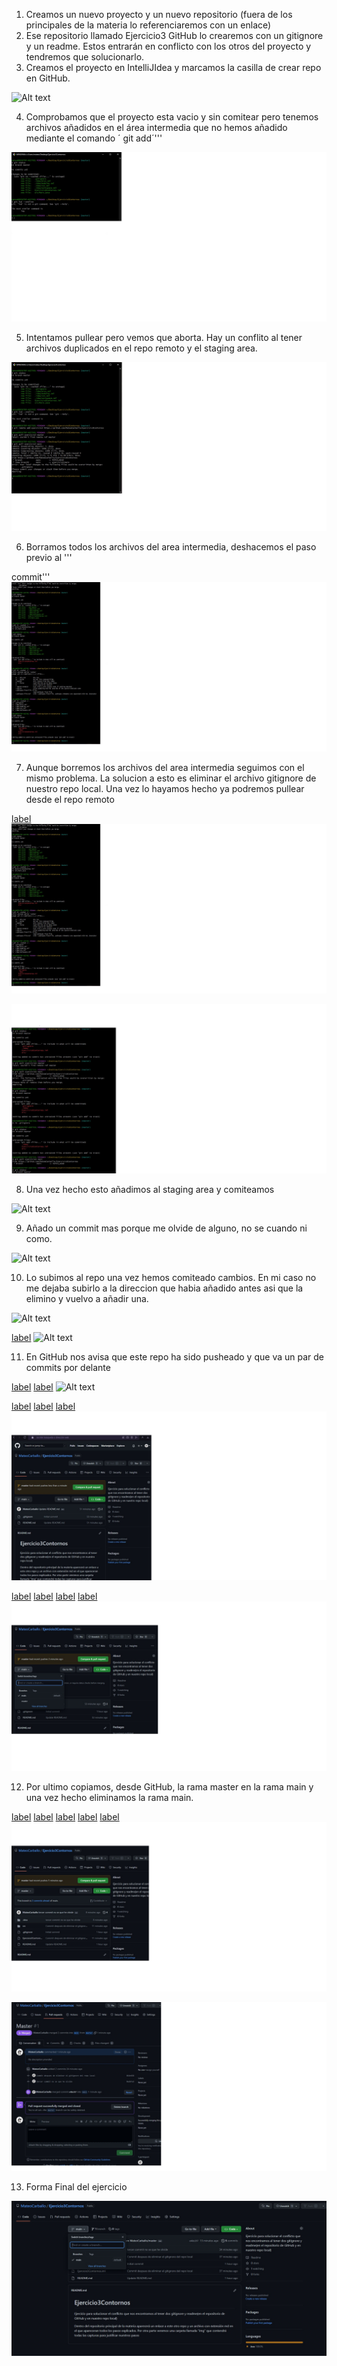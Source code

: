 1. Creamos un nuevo proyecto y un nuevo repositorio (fuera de los principales de la materia lo referenciaremos con un enlace)
2. Ese repositorio llamado Ejercicio3 GitHub lo crearemos con un gitignore y un readme.
Estos entrarán en conflicto con los otros del proyecto y tendremos que solucionarlo.
3. Creamos el proyecto en IntelliJIdea y marcamos la casilla de crear repo en GitHub.

![Alt text](img/1%20Foto%20creaci%C3%B3n%20proyecto%20con%20la%20casilla%20crear%20repositorio.jpg)

4. Comprobamos que el proyecto esta vacio y sin comitear pero tenemos archivos añadidos en el área intermedia que no hemos añadido mediante el comando  ´ git add´<nombre fichero>''' 

![Alt text](img/2.%20Primeros%20comandos%20Git%20se%20muestra%20que%20no%20hay%20commit%20ni%20nada%20hecho.jpg)

5. Intentamos pullear pero vemos que aborta. Hay un conflito al tener archivos duplicados en el repo remoto y el staging area.

![Alt text](img/3.%20Fallo%20por%20conflicto.jpg)

6. Borramos todos los archivos del area intermedia, deshacemos el paso previo al ''' 

commit'''![Alt text](img/4.%20Borrando%20del%20area%20intermedia.jpg)

7. Aunque borremos los archivos del area intermedia seguimos con el mismo problema. La solucion a esto es eliminar el archivo gitignore de nuestro repo local. Una vez lo hayamos hecho ya podremos pullear desde el repo remoto

[label](img/5.%20Vuelve%20a%20salir%20el%20error%20de%20conflicto%20aun%20habiendo%20quitado%20todos%20los%20elementos%20del%20area%20intermedia.jpg%0D) ![Alt text](img/4.%20Borrando%20del%20area%20intermedia.jpg)


![Alt text](img/6.%20Borrar%20el%20gitignore%20local%20y%20pullear%20el%20repo%20remoto.jpg)


8. Una vez hecho esto añadimos al staging area y comiteamos

![Alt text](img/7.%20A%C3%B1adimos%20de%20nuevo%20al%20staging%20area%20y%20comiteamos.jpg)

9. Añado un commit mas porque me olvide de alguno, no se cuando ni como.

![Alt text](img/8.No%20me%20dejaba%20comitear%20me%20faltaba%20algo%20por%20a%C3%B1adir(problema%20solucionado%20con%20otro%20commit).jpg)

10. Lo subimos al repo una vez hemos comiteado cambios. En mi caso no me dejaba subirlo a la direccion que habia añadido antes asi que la elimino y vuelvo a añadir una.

![Alt text](img/8.No%20me%20dejaba%20comitear%20me%20faltaba%20algo%20por%20a%C3%B1adir(problema%20solucionado%20con%20otro%20commit).jpg)

[label](img/9.%20No%20me%20deja%20subirlo%20con%20el%20remoto%20a%C3%B1adido%20al%20principio%20lo%20borramos%20y%20volvemos%20a%20intentarlojpg.jpg%0D) ![Alt text](img/8.No%20me%20dejaba%20comitear%20me%20faltaba%20algo%20por%20a%C3%B1adir(problema%20solucionado%20con%20otro%20commit).jpg)

11. En GitHub nos avisa que este repo ha sido pusheado y que va un par de commits por delante

[label](img/10.%20En%20Github%20ya%20nos%20avisa%20que%20ha%20sido%20pusheado%20.jpg%0D) [label](img/8.No%20me%20dejaba%20comitear%20me%20faltaba%20algo%20por%20a%C3%B1adir(problema%20solucionado%20con%20otro%20commit).jpg%0D) ![Alt text](img/9.%20No%20me%20deja%20subirlo%20con%20el%20remoto%20a%C3%B1adido%20al%20principio%20lo%20borramos%20y%20volvemos%20a%20intentarlojpg.jpg)


[label](img/10.1%20.jpg%0D) [label](img/8.No%20me%20dejaba%20comitear%20me%20faltaba%20algo%20por%20a%C3%B1adir(problema%20solucionado%20con%20otro%20commit).jpg%0D) [label](img/9.%20No%20me%20deja%20subirlo%20con%20el%20remoto%20a%C3%B1adido%20al%20principio%20lo%20borramos%20y%20volvemos%20a%20intentarlojpg.jpg%0D) ![Alt text](img/10.%20En%20Github%20ya%20nos%20avisa%20que%20ha%20sido%20pusheado%20.jpg)


[label](img/10.2%20.jpg%0D) [label](img/8.No%20me%20dejaba%20comitear%20me%20faltaba%20algo%20por%20a%C3%B1adir(problema%20solucionado%20con%20otro%20commit).jpg%0D) [label](img/9.%20No%20me%20deja%20subirlo%20con%20el%20remoto%20a%C3%B1adido%20al%20principio%20lo%20borramos%20y%20volvemos%20a%20intentarlojpg.jpg%0D) [label](img/10.%20En%20Github%20ya%20nos%20avisa%20que%20ha%20sido%20pusheado%20.jpg%0D) ![Alt text](img/10.1%20.jpg)

12. Por ultimo copiamos, desde GitHub, la rama master en la rama main y una vez hecho eliminamos la rama main.

[label](img/11.%20Copia%20master%20en%20main%20y%20despues%20elimino%20la%20rama%20master(pusheada%20desde%20el%20remoto).jpg%0D) [label](img/8.No%20me%20dejaba%20comitear%20me%20faltaba%20algo%20por%20a%C3%B1adir(problema%20solucionado%20con%20otro%20commit).jpg%0D) [label](img/9.%20No%20me%20deja%20subirlo%20con%20el%20remoto%20a%C3%B1adido%20al%20principio%20lo%20borramos%20y%20volvemos%20a%20intentarlojpg.jpg%0D) [label](img/10.%20En%20Github%20ya%20nos%20avisa%20que%20ha%20sido%20pusheado%20.jpg%0D) [label](img/10.1%20.jpg%0D) ![Alt text](img/10.2%20.jpg)


![Alt text](img/11.1_____%20.jpg)

13. Forma Final del ejercicio

![Alt text](img/12.jpg)